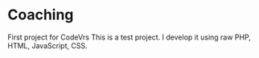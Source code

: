 # Coaching
First project for CodeVrs
This is a test project. I develop it using raw PHP, HTML, JavaScript, CSS.

